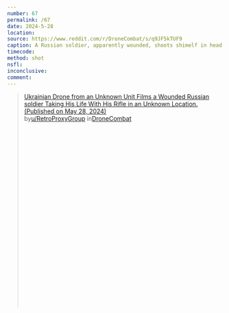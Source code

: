 ```yaml
---
number: 67
permalink: /67
date: 2024-5-28
location: 
source: https://www.reddit.com/r/DroneCombat/s/q9JF5kTUF9
caption: A Russian soldier, apparently wounded, shoots shimelf in head with rifle
timecode: 
method: shot
nsfl: 
inconclusive: 
comment: 
---
```

<blockquote class="reddit-embed-bq" style="height:500px" data-embed-height="586"><a href="https://www.reddit.com/r/DroneCombat/comments/1d2jf0c/ukrainian_drone_from_an_unknown_unit_films_a/">Ukrainian Drone from an Unknown Unit Films a Wounded Russian soldier Taking His Life With His Rifle in an Unknown Location. (Published on May 28, 2024)</a><br> by<a href="https://www.reddit.com/user/RetroProxyGroup/">u/RetroProxyGroup</a> in<a href="https://www.reddit.com/r/DroneCombat/">DroneCombat</a></blockquote><script async="" src="https://embed.reddit.com/widgets.js" charset="UTF-8"></script>